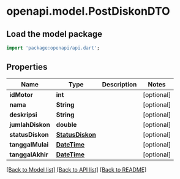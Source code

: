 # openapi.model.PostDiskonDTO

## Load the model package
```dart
import 'package:openapi/api.dart';
```

## Properties
Name | Type | Description | Notes
------------ | ------------- | ------------- | -------------
**idMotor** | **int** |  | [optional] 
**nama** | **String** |  | [optional] 
**deskripsi** | **String** |  | [optional] 
**jumlahDiskon** | **double** |  | [optional] 
**statusDiskon** | [**StatusDiskon**](StatusDiskon.md) |  | [optional] 
**tanggalMulai** | [**DateTime**](DateTime.md) |  | [optional] 
**tanggalAkhir** | [**DateTime**](DateTime.md) |  | [optional] 

[[Back to Model list]](../README.md#documentation-for-models) [[Back to API list]](../README.md#documentation-for-api-endpoints) [[Back to README]](../README.md)


